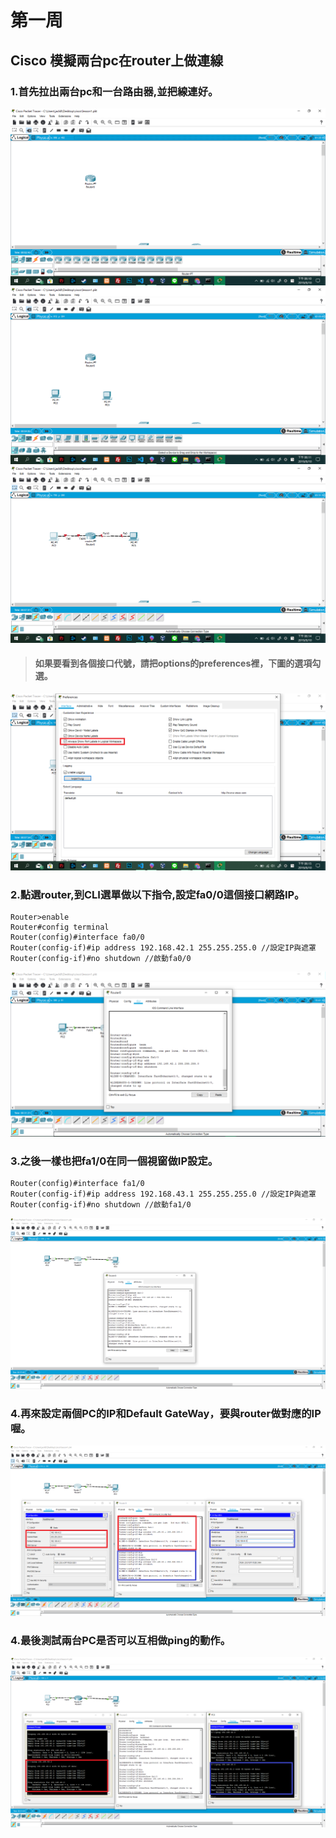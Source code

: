 # 第一周
## Cisco 模擬兩台pc在router上做連線
### 1.首先拉出兩台pc和一台路由器,並把線連好。
![image](https://github.com/LarrySu508/cisco-note/blob/master/week1/p1.png)
![image](https://github.com/LarrySu508/cisco-note/blob/master/week1/p2.png)
![image](https://github.com/LarrySu508/cisco-note/blob/master/week1/p3.png)
> #### 如果要看到各個接口代號，請把options的preferences裡，下圖的選項勾選。 
![image](https://github.com/LarrySu508/cisco-note/blob/master/week1/p4.png)
### 2.點選router,到CLI選單做以下指令,設定fa0/0這個接口網路IP。
```
Router>enable
Router#config terminal 
Router(config)#interface fa0/0
Router(config-if)#ip address 192.168.42.1 255.255.255.0 //設定IP與遮罩
Router(config-if)#no shutdown //啟動fa0/0
```
![image](https://github.com/LarrySu508/cisco-note/blob/master/week1/p5.png)
### 3.之後一樣也把fa1/0在同一個視窗做IP設定。
```
Router(config)#interface fa1/0
Router(config-if)#ip address 192.168.43.1 255.255.255.0 //設定IP與遮罩
Router(config-if)#no shutdown //啟動fa1/0
```
![image](https://github.com/LarrySu508/cisco-note/blob/master/week1/p6.png)
### 4.再來設定兩個PC的IP和Default GateWay，要與router做對應的IP喔。
![image](https://github.com/LarrySu508/cisco-note/blob/master/week1/p7.png)
### 4.最後測試兩台PC是否可以互相做ping的動作。
![image](https://github.com/LarrySu508/cisco-note/blob/master/week1/p8.png)
